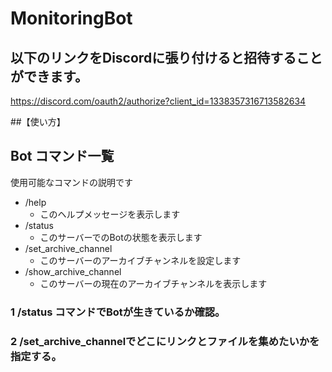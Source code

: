 # MonitoringBot

## 以下のリンクをDiscordに張り付けると招待することができます。
https://discord.com/oauth2/authorize?client_id=1338357316713582634

##【使い方】

## Bot コマンド一覧
  使用可能なコマンドの説明です
- /help
  -  このヘルプメッセージを表示します
- /status
  - このサーバーでのBotの状態を表示します
- /set_archive_channel
  - このサーバーのアーカイブチャンネルを設定します
- /show_archive_channel
  - このサーバーの現在のアーカイブチャンネルを表示します

### 1 /status コマンドでBotが生きているか確認。
### 2 /set_archive_channelでどこにリンクとファイルを集めたいかを指定する。
